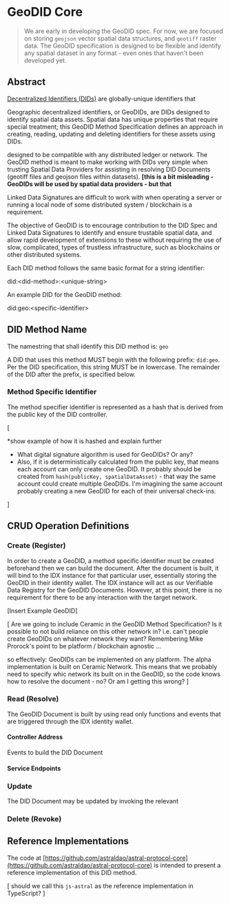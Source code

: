 # GeoDID Core

> We are early in developing the GeoDID spec. For now, we are focused on storing `geojson` vector spatial data structures, and `geotiff` raster data. The GeoDID specification is designed to be flexible and identify any spatial dataset in any format - even ones that haven't been developed yet.

## **Abstract**

[Decentralized Identifiers \(DIDs\)](https://w3c.github.io/did-core/) are globally-unique identifiers that 

Geographic decentralized identifiers, or GeoDIDs, are DIDs designed to identify spatial data assets. Spatial data has unique properties that require special treatment; this GeoDID Method Specification defines an approach in creating, reading, updating and deleting identifiers for these assets using DIDs. 



designed to be compatible with any distributed ledger or network. The GeoDID method is meant to make working with DIDs very simple when trusting Spatial Data Providers for assisting in resolving DID Documents \(geotiff files and geojson files within datasets\). **\[this is a bit misleading - GeoDIDs will be used by spatial data providers - but that**   


Linked Data Signatures are difficult to work with when operating a server or running a local node of some distributed system / blockchain is a requirement.  


The objective of GeoDID is to encourage contribution to the DID Spec and Linked Data Signatures to identify and ensure trustable spatial data, and allow rapid development of extensions to these without requiring the use of slow, complicated, types of trustless infrastructure, such as blockchains or other distributed systems.  


Each DID method follows the same basic format for a string identifier:

did:&lt;did-method&gt;:&lt;unique-string&gt;  


An example DID for the GeoDID method:

did:geo:&lt;specific-identifier&gt;  


## **DID Method Name**

The namestring that shall identify this DID method is: `geo`

A DID that uses this method MUST begin with the following prefix: `did:geo`. Per the DID specification, this string MUST be in lowercase. The remainder of the DID after the prefix, is specified below.

### Method Specific Identifier 

The method specifier identifier is represented as a hash that is derived from the public key of the DID controller. 

\[

\*show example of how it is hashed and explain further

* What digital signature algorithm is used for GeoDIDs? Or any? 
* Also, if it is deterministically calculated from the public key, that means each account can only create one GeoDID. It probably should be created from `hash(publicKey, spatialDataAsset)` - that way the same account could create multiple GeoDIDs. I'm imagining the same account probably creating a new GeoDID for each of their universal check-ins. 

\]  


## CRUD Operation Definitions

### Create \(Register\)

In order to create a GeoDID, a method specific identifier must be created beforehand then we can build the document. After the document is built, it will bind to the IDX instance for that particular user, essentially storing the GeoDID in their identity wallet. The IDX instance will act as our Verifiable Data Registry for the GeoDID Documents. However, at this point, there is no requirement for there to be any interaction with the target network.   


\[Insert Example GeoDID\]

\[ Are we going to include Ceramic in the GeoDID Method Specification? Is it possible to not build reliance on this other network in? i.e. can't people create GeoDIDs on whatever network they want? Remembering Mike Prorock's point to be platform / blockchain agnostic ...

so effectively: GeoDIDs can be implemented on any platform. The alpha implementation is built on Ceramic Network. This means that we probably need to specify whic network its built on in the GeoDID, so the code knows how to resolve the document - no? Or am I getting this wrong?   \]   


### Read \(Resolve\)

The GeoDID Document is built by using read only functions and events that are triggered through the IDX identity wallet. 

#### Controller Address 

Events to build the DID Document

#### Service Endpoints

### Update

The DID Document may be updated by invoking the relevant 

### Delete \(Revoke\)



## Reference Implementations

The code at [https://github.com/astraldao/astral-protocol-core](https://github.com/astraldao/astral-protocol-core) is intended to present a reference implementation of this DID method.

\[ should we call this `js-astral` as the reference implementation in TypeScript? \]  






